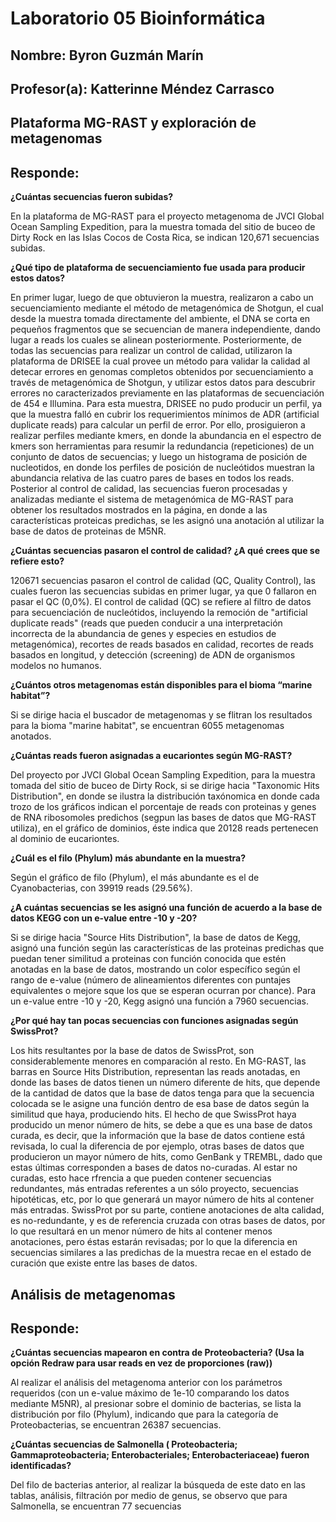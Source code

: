 # Laboratorio 05 Bioinformática

## Nombre: Byron Guzmán Marín

## Profesor(a): Katterinne Méndez Carrasco

 ## Plataforma MG-RAST y exploración de metagenomas

## Responde:
__¿Cuántas secuencias fueron subidas?__ 

En la plataforma de MG-RAST para el proyecto metagenoma de JVCI Global Ocean Sampling Expedition, para la muestra tomada del sitio de buceo de Dirty Rock en las Islas Cocos de Costa Rica, se indican 120,671 secuencias subidas. 

__¿Qué tipo de plataforma de secuenciamiento fue usada para producir estos datos?__

En primer lugar, luego de que obtuvieron la muestra, realizaron a cabo un secuenciamiento mediante el método de metagenómica de Shotgun, el cual desde la muestra tomada directamente del ambiente, el DNA se corta en pequeños fragmentos que se secuencian de manera independiente, dando lugar a reads los cuales se alinean posteriormente. Posteriormente, de todas las secuencias para realizar un control de calidad, utilizaron la plataforma de DRISEE la cual provee un método para validar la calidad al detecar errores en genomas completos obtenidos por secuenciamiento a través de metagenómica de Shotgun, y utilizar estos datos para descubrir errores no caracterizados previamente en las plataformas de secuenciación de 454 e Illumina. Para esta muestra, DRISEE no pudo producir un perfil, ya que la muestra falló en cubrir los requerimientos mínimos de ADR (artificial duplicate reads) para calcular un perfil de error. Por ello, prosiguieron a realizar perfiles mediante kmers, en donde la abundancia en el espectro de kmers son herramientas para resumir la redundancia (repeticiones) de un conjunto de datos de secuencias; y luego un histograma de posición de nucleotidos, en donde los perfiles de posición de nucleótidos muestran la abundancia relativa de las cuatro pares de bases en todos los reads. Posterior al control de calidad, las secuencias fueron procesadas y analizadas mediante el sistema de metagenómica de MG-RAST para obtener los resultados mostrados en la página, en donde a las características proteicas predichas, se les asignó una anotación al utilizar la base de datos de proteinas de M5NR.

__¿Cuántas secuencias pasaron el control de calidad? ¿A qué crees que se refiere esto?__

120671 secuencias pasaron el control de calidad (QC, Quality Control), las cuales fueron las secuencias subidas en primer lugar, ya que 0 fallaron en pasar el QC (0,0%). El control de calidad (QC) se refiere al filtro de datos para secuenciación de nucleótidos, incluyendo la remoción de "artificial duplicate reads" (reads que pueden conducir a una interpretación incorrecta de la abundancia de genes y especies en estudios de metagenómica), recortes de reads basados en calidad, recortes de reads basados en longitud, y detección (screening) de ADN de organismos modelos no humanos.

__¿Cuántos otros metagenomas están disponibles para el bioma “marine habitat”?__

Si se dirige hacia el buscador de metagenomas y se flitran los resultados para la bioma "marine habitat", se encuentran 6055 metagenomas anotados.

__¿Cuántas reads fueron asignadas a eucariontes según MG-RAST?__

Del proyecto por JVCI Global Ocean Sampling Expedition, para la muestra tomada del sitio de buceo de Dirty Rock, si se dirige hacia "Taxonomic Hits Distribution", en donde se ilustra la distribución taxónomica en donde cada trozo de los gráficos indican el porcentaje de reads con proteinas y genes de RNA ribosomoles predichos (segpun las bases de datos que MG-RAST utiliza), en el gráfico de dominios, éste indica que 20128 reads pertenecen al dominio de eucariontes.

__¿Cuál es el filo (Phylum) más abundante en la muestra?__

Según el gráfico de filo (Phylum), el más abundante es el de Cyanobacterias, con 39919 reads (29.56%).

__¿A cuántas secuencias se les asignó una función de acuerdo a la base de datos KEGG con un e-value entre -10 y -20?__

 Si se dirige hacia "Source Hits Distribution", la base de datos de Kegg, asignó una función según las características de las proteinas predichas que puedan tener similitud a proteinas con función conocida que estén anotadas en la base de datos, mostrando un color específico según el rango de e-value (número de alineamientos diferentes con puntajes equivalentes o mejore sque los que se esperan ocurran por chance). Para un e-value entre -10 y -20, Kegg asignó una función a 7960 secuencias.

__¿Por qué hay tan pocas secuencias con funciones asignadas según SwissProt?__

 Los hits resultantes por la base de datos de SwissProt, son considerablemente menores en comparación al resto. En MG-RAST, las barras en Source Hits Distribution, representan las reads anotadas, en donde las bases de datos tienen un número diferente de hits, que depende de la cantidad de datos que la base de datos tenga para que la secuencia colocada se le asigne una función dentro de esa base de datos según la similitud que haya, produciendo hits. El hecho de que SwissProt haya producido un menor número de hits, se debe a que es una base de datos curada, es decir, que la información que la base de datos contiene está revisada, lo cual la diferencia de por ejemplo, otras bases de datos que producieron un mayor número de hits, como GenBank y TREMBL, dado que estas últimas corresponden a bases de datos no-curadas. Al estar no curadas, esto hace rfrencia a que pueden contener secuencias redundantes, más entradas referentes a un sólo proyecto, secuencias hipotéticas, etc, por lo que generará un mayor número de hits al contener más entradas. SwissProt por su parte, contiene anotaciones de alta calidad, es no-redundante, y es de referencia cruzada con otras bases de datos, por lo que resultará en un menor número de hits al contener menos anotaciones, pero éstas estarán revisadas; por lo que la diferencia en secuencias similares a las predichas de la muestra recae en el estado de curación que existe entre las bases de datos.

## Análisis de metagenomas

## Responde:

__¿Cuántas secuencias mapearon en contra de Proteobacteria? (Usa la opción Redraw para usar reads en vez de proporciones (raw))__


 Al realizar el análisis del metagenoma anterior con los parámetros requeridos (con un e-value máximo de 1e-10 comparando los datos mediante M5NR), al presionar sobre el dominio de bacterias, se lista la distribución por filo (Phylum), indicando que para la categoría de Proteobacterias, se encuentran 26387 secuencias.
 
__¿Cuántas secuencias de Salmonella ( Proteobacteria; Gammaproteobacteria; Enterobacteriales; Enterobacteriaceae) fueron identificadas?__ 

 Del filo de bacterias anterior, al realizar la búsqueda de este dato en las tablas, análisis, filtración  por medio de genus, se observo que para Salmonella, se encuentran 77 secuencias

